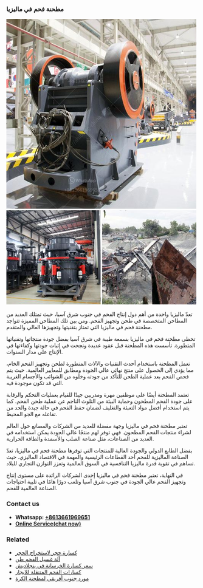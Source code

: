 <h3>مطحنة فحم في ماليزيا</h3><img src='1701854133.jpg' alt=''><p>تعدّ ماليزيا واحدة من أهم دول إنتاج الفحم في جنوب شرق آسيا، حيث تمتلك العديد من المطاحن المتخصصة في طحن وتجهيز الفحم. ومن بين تلك المطاحن المميزة تتواجد مطحنة فحم في ماليزيا التي تمتاز بتقنيتها وتجهيزها العالي والمتقدم.</p><p>تحظى مطحنة فحم في ماليزيا بسمعة طيبة في شرق آسيا بفضل جودة منتجاتها وتقنياتها المتطورة. تأسست هذه المطحنة قبل عقود عديدة ونجحت في إثبات جودتها وكفاءتها في الإنتاج على مدار السنوات.</p><p>تعمل المطحنة باستخدام أحدث التقنيات والآلات المتطورة لطحن وتجهيز الفحم الخام، مما يؤدي إلى الحصول على منتج نهائي عالي الجودة ومطابق للمعايير العالمية. حيث يتم فحص الفحم بعد عملية الطحن للتأكد من جودته وخلوه من الشوائب والأجسام الغريبة التي قد تكون موجودة فيه.</p><p>تعتمد المطحنة أيضًا على موظفين مهرة ومدربين جيدًا للقيام بعمليات التحكم والرقابة على جودة الفحم المطحون وحماية البيئة من التلوث الناجم عن عملية طحن الفحم. كما يتم استخدام أفضل مواد التعبئة والتغليف لضمان حفظ الفحم في حالة جيدة والحد من تفاعله مع الجو المحيط.</p><p>تعتبر مطحنة فحم في ماليزيا وجهة مفضلة للعديد من الشركات والمصانع حول العالم لشراء منتجات الفحم المطحون. فهي توفر لهم منتجًا عالي الجودة يمكن استخدامه في العديد من الصناعات، مثل صناعة الصلب والأسمدة والطاقة الحرارية.</p><p>بفضل الطابع الدولي والجودة العالية للمنتجات التي توفرها مطحنة فحم في ماليزيا، تعدّ الصناعة الماليزية للفحم أحد القطاعات الرئيسية والمهمة في الاقتصاد الماليزي. حيث تساهم في تقوية قدرة ماليزيا التنافسية في السوق العالمية وتعزز التوازن التجاري للبلاد.</p><p>في النهاية، تعتبر مطحنة فحم في ماليزيا إحدى الشركات الرائدة على مستوى إنتاج وتجهيز الفحم عالي الجودة في جنوب شرق آسيا وتلعب دورًا هامًا في تلبية احتياجات الصناعة العالمية للفحم.</p><h3>Contact us</h3><ul><li><strong>Whatsapp:&nbsp;<a href="https://wa.me/8613661969651">+8613661969651</a></strong></li><li><a href="https://swt.shibang-china.com/?git&amp;zhl&amp;مطحنة فحم في ماليزيا"><strong>Online Service(chat now)</strong></a></li></ul><h3>Related</h3><ul><li><a href='كسارة حجر لاستخراج الحجر.md'>كسارة حجر لاستخراج الحجر</a></li><li><a href='آلة غسيل الفحم طن.md'>آلة غسيل الفحم طن</a></li><li><a href='سعر كسارة الخرسانة في بنجلاديش.md'>سعر كسارة الخرسانة في بنجلاديش</a></li><li><a href='كسارات الفحم المتنقلة للإيجار.md'>كسارات الفحم المتنقلة للإيجار</a></li><li><a href='مورد جنوب أفريقي لمطحنة الكرة.md'>مورد جنوب أفريقي لمطحنة الكرة</a></li></ul>
